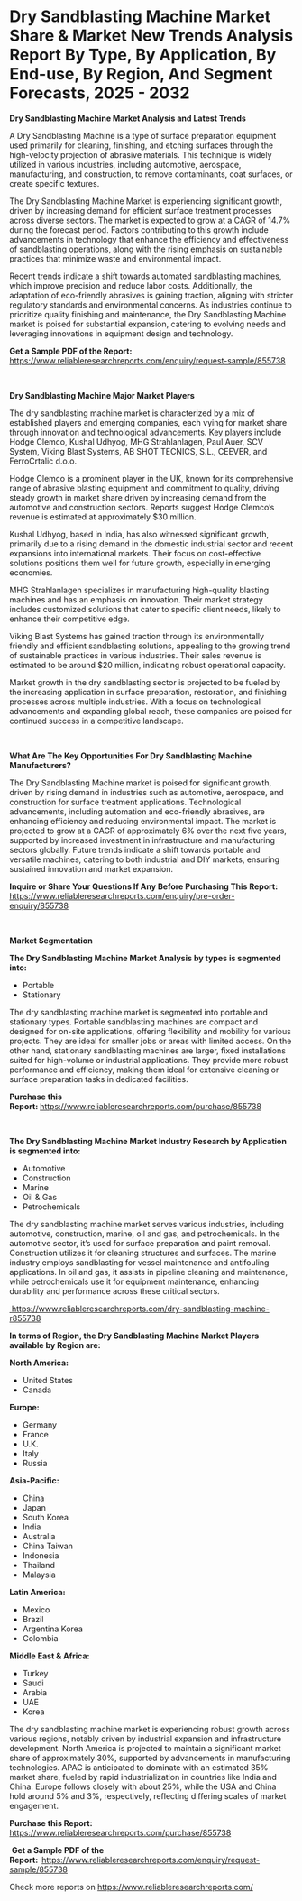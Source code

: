 <p><h1>Dry Sandblasting Machine Market Share & Market New Trends Analysis Report By Type, By Application, By End-use, By Region, And Segment Forecasts, 2025 - 2032</h1></p><p><strong>Dry Sandblasting Machine Market Analysis and Latest Trends</strong></p>
<p><p>A Dry Sandblasting Machine is a type of surface preparation equipment used primarily for cleaning, finishing, and etching surfaces through the high-velocity projection of abrasive materials. This technique is widely utilized in various industries, including automotive, aerospace, manufacturing, and construction, to remove contaminants, coat surfaces, or create specific textures.</p><p>The Dry Sandblasting Machine Market is experiencing significant growth, driven by increasing demand for efficient surface treatment processes across diverse sectors. The market is expected to grow at a CAGR of 14.7% during the forecast period. Factors contributing to this growth include advancements in technology that enhance the efficiency and effectiveness of sandblasting operations, along with the rising emphasis on sustainable practices that minimize waste and environmental impact.</p><p>Recent trends indicate a shift towards automated sandblasting machines, which improve precision and reduce labor costs. Additionally, the adaptation of eco-friendly abrasives is gaining traction, aligning with stricter regulatory standards and environmental concerns. As industries continue to prioritize quality finishing and maintenance, the Dry Sandblasting Machine market is poised for substantial expansion, catering to evolving needs and leveraging innovations in equipment design and technology.</p></p>
<p><strong>Get a Sample PDF of the Report:&nbsp;</strong> <a href="https://www.reliableresearchreports.com/enquiry/request-sample/855738?utm_campaign=3446&utm_medium=2&utm_source=Github&utm_content=ia&utm_term=08042025&utm_id=dry-sandblasting-machine">https://www.reliableresearchreports.com/enquiry/request-sample/855738</a></p>
<p>&nbsp;</p>
<p><strong>Dry Sandblasting Machine Major Market Players</strong></p>
<p><p>The dry sandblasting machine market is characterized by a mix of established players and emerging companies, each vying for market share through innovation and technological advancements. Key players include Hodge Clemco, Kushal Udhyog, MHG Strahlanlagen, Paul Auer, SCV System, Viking Blast Systems, AB SHOT TECNICS, S.L., CEEVER, and FerroCrtalic d.o.o.</p><p>Hodge Clemco is a prominent player in the UK, known for its comprehensive range of abrasive blasting equipment and commitment to quality, driving steady growth in market share driven by increasing demand from the automotive and construction sectors. Reports suggest Hodge Clemco’s revenue is estimated at approximately $30 million. </p><p>Kushal Udhyog, based in India, has also witnessed significant growth, primarily due to a rising demand in the domestic industrial sector and recent expansions into international markets. Their focus on cost-effective solutions positions them well for future growth, especially in emerging economies.</p><p>MHG Strahlanlagen specializes in manufacturing high-quality blasting machines and has an emphasis on innovation. Their market strategy includes customized solutions that cater to specific client needs, likely to enhance their competitive edge.</p><p>Viking Blast Systems has gained traction through its environmentally friendly and efficient sandblasting solutions, appealing to the growing trend of sustainable practices in various industries. Their sales revenue is estimated to be around $20 million, indicating robust operational capacity.</p><p>Market growth in the dry sandblasting sector is projected to be fueled by the increasing application in surface preparation, restoration, and finishing processes across multiple industries. With a focus on technological advancements and expanding global reach, these companies are poised for continued success in a competitive landscape.</p></p>
<p>&nbsp;</p>
<p><strong>What Are The Key Opportunities For Dry Sandblasting Machine Manufacturers?</strong></p>
<p><p>The Dry Sandblasting Machine market is poised for significant growth, driven by rising demand in industries such as automotive, aerospace, and construction for surface treatment applications. Technological advancements, including automation and eco-friendly abrasives, are enhancing efficiency and reducing environmental impact. The market is projected to grow at a CAGR of approximately 6% over the next five years, supported by increased investment in infrastructure and manufacturing sectors globally. Future trends indicate a shift towards portable and versatile machines, catering to both industrial and DIY markets, ensuring sustained innovation and market expansion.</p></p>
<p><strong>Inquire or Share Your Questions If Any Before Purchasing This Report:</strong> <a href="https://www.reliableresearchreports.com/enquiry/pre-order-enquiry/855738?utm_campaign=3446&utm_medium=2&utm_source=Github&utm_content=ia&utm_term=08042025&utm_id=dry-sandblasting-machine">https://www.reliableresearchreports.com/enquiry/pre-order-enquiry/855738</a></p>
<p>&nbsp;</p>
<p><strong>Market Segmentation</strong></p>
<p><strong>The Dry Sandblasting Machine Market Analysis by types is segmented into:</strong></p>
<p><ul><li>Portable</li><li>Stationary</li></ul></p>
<p><p>The dry sandblasting machine market is segmented into portable and stationary types. Portable sandblasting machines are compact and designed for on-site applications, offering flexibility and mobility for various projects. They are ideal for smaller jobs or areas with limited access. On the other hand, stationary sandblasting machines are larger, fixed installations suited for high-volume or industrial applications. They provide more robust performance and efficiency, making them ideal for extensive cleaning or surface preparation tasks in dedicated facilities.</p></p>
<p><strong>Purchase this Report:&nbsp;</strong><a href="https://www.reliableresearchreports.com/purchase/855738?utm_campaign=3446&utm_medium=2&utm_source=Github&utm_content=ia&utm_term=08042025&utm_id=dry-sandblasting-machine">https://www.reliableresearchreports.com/purchase/855738</a></p>
<p>&nbsp;</p>
<p><strong>The Dry Sandblasting Machine Market Industry Research by Application is segmented into:</strong></p>
<p><ul><li>Automotive</li><li>Construction</li><li>Marine</li><li>Oil & Gas</li><li>Petrochemicals</li></ul></p>
<p><p>The dry sandblasting machine market serves various industries, including automotive, construction, marine, oil and gas, and petrochemicals. In the automotive sector, it’s used for surface preparation and paint removal. Construction utilizes it for cleaning structures and surfaces. The marine industry employs sandblasting for vessel maintenance and antifouling applications. In oil and gas, it assists in pipeline cleaning and maintenance, while petrochemicals use it for equipment maintenance, enhancing durability and performance across these critical sectors.</p></p>
<p><a href="https://www.reliableresearchreports.com/dry-sandblasting-machine-r855738?utm_campaign=3446&utm_medium=2&utm_source=Github&utm_content=ia&utm_term=08042025&utm_id=dry-sandblasting-machine">&nbsp;https://www.reliableresearchreports.com/dry-sandblasting-machine-r855738</a></p>
<p><strong>In terms of Region, the Dry Sandblasting Machine Market Players available by Region are:</strong></p>
<p>
    <p> <strong> North America: </strong>
        <ul>
            <li>United States</li>
            <li>Canada</li>
        </ul>
        </p> 
    <p> <strong> Europe: </strong>
        <ul>
            <li>Germany</li>
            <li>France</li>
            <li>U.K.</li>
            <li>Italy</li>
            <li>Russia</li>
        </ul>
        </p> 
    <p> <strong> Asia-Pacific: </strong>
        <ul>
            <li>China</li>
            <li>Japan</li>
            <li>South Korea</li>
            <li>India</li>
            <li>Australia</li>
            <li>China Taiwan</li>
            <li>Indonesia</li>
            <li>Thailand</li>
            <li>Malaysia</li>
        </ul>
        </p> 
    <p> <strong> Latin America: </strong>
        <ul>
            <li>Mexico</li>
            <li>Brazil</li>
            <li>Argentina Korea</li>
            <li>Colombia</li>
        </ul>
        </p> 
    <p> <strong> Middle East & Africa: </strong>
        <ul>
            <li>Turkey</li>
            <li>Saudi</li>
            <li>Arabia</li>
            <li>UAE</li>
            <li>Korea</li>
        </ul>
    </p>
    </p>
<p><p>The dry sandblasting machine market is experiencing robust growth across various regions, notably driven by industrial expansion and infrastructure development. North America is projected to maintain a significant market share of approximately 30%, supported by advancements in manufacturing technologies. APAC is anticipated to dominate with an estimated 35% market share, fueled by rapid industrialization in countries like India and China. Europe follows closely with about 25%, while the USA and China hold around 5% and 3%, respectively, reflecting differing scales of market engagement.</p></p>
<p><strong>Purchase this Report: </strong><a href="https://www.reliableresearchreports.com/purchase/855738?utm_campaign=3446&utm_medium=2&utm_source=Github&utm_content=ia&utm_term=08042025&utm_id=dry-sandblasting-machine">https://www.reliableresearchreports.com/purchase/855738</a></p>
<p>&nbsp;<strong>Get a Sample PDF of the Report:&nbsp;&nbsp;</strong><a href="https://www.reliableresearchreports.com/enquiry/request-sample/855738?utm_campaign=3446&utm_medium=2&utm_source=Github&utm_content=ia&utm_term=08042025&utm_id=dry-sandblasting-machine">https://www.reliableresearchreports.com/enquiry/request-sample/855738</a></p>
<p><strong></strong></p>
<p>Check more reports on <a href="https://www.reliableresearchreports.com/?utm_campaign=3446&utm_medium=2&utm_source=Github&utm_content=ia&utm_term=08042025&utm_id=dry-sandblasting-machine">https://www.reliableresearchreports.com/</a></p>